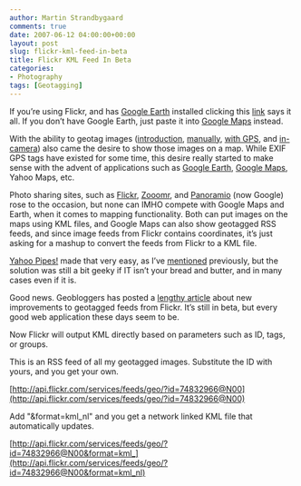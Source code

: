 ```yaml
---
author: Martin Strandbygaard
comments: true
date: 2007-06-12 04:00:00+00:00
layout: post
slug: flickr-kml-feed-in-beta
title: Flickr KML Feed In Beta
categories:
- Photography
tags: [Geotagging]
---
```


If you’re using Flickr, and has [Google Earth](http://earth.google.com/) installed clicking this [link](http://api.flickr.com/services/feeds/geo/?id=74832966@N00&format=kml_nl) says it all. If you don’t have Google Earth, just paste it into [Google Maps](http://maps.google.com/) instead.

With the ability to geotag images ([introduction](http://blog.strandbygaard.net/2007/05/11/workflows-for-geo-tagging-digital-photographs-part-1/), [manually](http://blog.strandbygaard.net/2007/05/11/workflows-for-geo-tagging-digital-photographs-part-2/), [with GPS](http://blog.strandbygaard.net/2007/05/14/workflows-for-geo-tagging-digital-photographs-part-3/), and [in-camera](http://blog.strandbygaard.net/2007/05/17/workflows-for-geo-tagging-digital-photographs-part-4/)) also came the desire to show those images on a map. While EXIF GPS tags have existed for some time, this desire really started to make sense with the advent of applications such as [Google Earth](http://earth.google.com/), [Google Maps](http://maps.google.com/), Yahoo Maps, etc.

Photo sharing sites, such as [Flickr](http://www.flickr.com/), [Zooomr](http://zooomr.com/), and [Panoramio](http://www.panoramio.com/) (now Google) rose to the occasion, but none can IMHO compete with Google Maps and Earth, when it comes to mapping functionality. Both can put images on the maps using KML files, and Google Maps can also show geotagged RSS feeds, and since image feeds from Flickr contains coordinates, it’s just asking for a mashup to convert the feeds from Flickr to a KML file.

[Yahoo Pipes!](http://pipes.yahoo.com/) made that very easy, as I’ve [mentioned](http://www.strandbygaard.net/2007/05/15/creating-a-kml-feed-from-flickr-using-yahoo-pipes/) previously, but the solution was still a bit geeky if IT isn’t your bread and butter, and in many cases even if it is.

Good news. Geobloggers has posted a [lengthy article](http://geobloggers.com/archives/2007/05/31/flickr-kml-and-a-stroll-down-memory-lane/trackback/) about new improvements to geotagged feeds from Flickr. It’s still in beta, but every good web application these days seem to be.

Now Flickr will output KML directly based on parameters such as ID, tags, or groups.

This is an RSS feed of all my geotagged images. Substitute the ID with yours, and you get your own.

[http://api.flickr.com/services/feeds/geo/?id=74832966@N00](http://api.flickr.com/services/feeds/geo/?id=74832966@N00)

Add "&format=kml_nl" and you get a network linked KML file that automatically updates.

[http://api.flickr.com/services/feeds/geo/?id=74832966@N00&format=kml_](http://api.flickr.com/services/feeds/geo/?id=74832966@N00&format=kml_nl)
